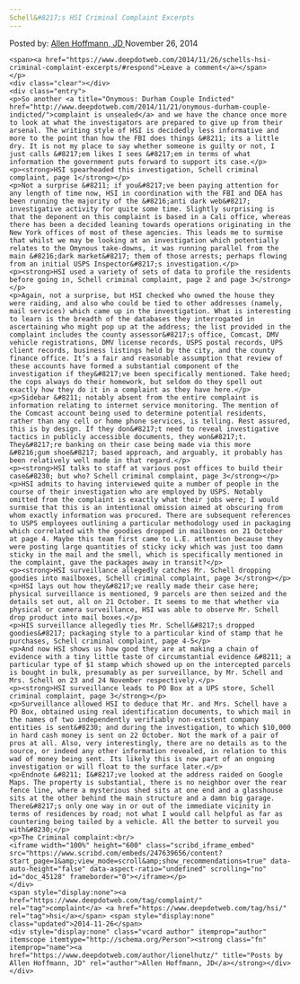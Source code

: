 ```yaml
---
Schell&#8217;s HSI Criminal Complaint Excerpts
---
```

<article class="post-listing post-8449 post type-post status-publish format-standard has-post-thumbnail hentry category-deepdot-news tag-complaint tag-hsi">
    <div class="post-inner">
    <p class="post-meta">
    <span>Posted by: <a href="https://www.deepdotweb.com/author/lionelhutz/" title="">Allen Hoffmann, JD </a></span>
    <span>November 26, 2014</span>
    
    <span><a href="https://www.deepdotweb.com/2014/11/26/schells-hsi-criminal-complaint-excerpts/#respond">Leave a comment</a></span>
    </p>
    <div class="clear"></div>
    <div class="entry">
    <p>So another <a title="Onymous: Durham Couple Indicted" href="http://www.deepdotweb.com/2014/11/21/onymous-durham-couple-indicted/">complaint is unsealed</a> and we have the chance once more to look at what the investigators are prepared to give up from their arsenal. The writing style of HSI is decidedly less informative and more to the point than how the FBI does things &#8211; its a little dry. It is not my place to say whether someone is guilty or not, I just calls &#8217;em likes I sees &#8217;em in terms of what information the government puts forward to support its case.</p>
    <p><strong>HSI spearheaded this investigation, Schell criminal complaint, page 1</strong></p>
    <p>Not a surprise &#8211; if you&#8217;ve been paying attention for any length of time now, HSI in coordination with the FBI and DEA has been running the majority of the &#8216;anti dark web&#8217; investigative activity for quite some time. Slightly surprising is that the deponent on this complaint is based in a Cali office, whereas there has been a decided leaning towards operations originating in the New York offices of most of these agencies. This leads me to surmise that whilst we may be looking at an investigation which potentially relates to the Omynous take-downs, it was running parallel from the main &#8216;dark market&#8217; them of those arrests; perhaps flowing from an initial USPS Inspector&#8217;s investigation.</p>
    <p><strong>HSI used a variety of sets of data to profile the residents before going in, Schell criminal complaint, page 2 and page 3</strong></p>
    <p>Again, not a surprise, but HSI checked who owned the house they were raiding, and also who could be tied to other addresses (namely, mail services) which came up in the investigation. What is interesting to learn is the breadth of the databases they interrogated in ascertaining who might pop up at the address; the list provided in the complaint includes the county assessor&#8217;s office, Comcast, DMV vehicle registrations, DMV license records, USPS postal records, UPS client records, business listings held by the city, and the county finance office. It’s a fair and reasonable assumption that review of these accounts have formed a substantial component of the investigation if they&#8217;ve been specifically mentioned. Take heed; the cops always do their homework, but seldom do they spell out exactly how they do it in a complaint as they have here.</p>
    <p>Sidebar &#8211; notably absent from the entire complaint is information relating to internet service monitoring. The mention of the Comcast account being used to determine potential residents, rather than any cell or home phone services, is telling. Rest assured, this is by design. If they don&#8217;t need to reveal investigative tactics in publicly accessible documents, they won&#8217;t. They&#8217;re banking on their case being made via this more &#8216;gum shoe&#8217; based approach, and arguably, it probably has been relatively well made in that regard.</p>
    <p><strong>HSI talks to staff at various post offices to build their case&#8230; but who? Schell criminal complaint, page 3</strong></p>
    <p>HSI admits to having interviewed quite a number of people in the course of their investigation who are employed by USPS. Notably omitted from the complaint is exactly what their jobs were; I would surmise that this is an intentional omission aimed at obscuring from whom exactly information was procured. There are subsequent references to USPS employees outlining a particular methodology used in packaging which correlated with the goodies dropped in mailboxes on 21 October at page 4. Maybe this team first came to L.E. attention because they were posting large quantities of sticky icky which was just too damn sticky in the mail and the smell, which is specifically mentioned in the complaint, gave the packages away in transit?</p>
    <p><strong>HSI surveillance allegedly catches Mr. Schell dropping goodies into mailboxes, Schell criminal complaint, page 3</strong></p>
    <p>HSI lays out how they&#8217;ve really made their case here; physical surveillance is mentioned, 9 parcels are then seized and the details set out, all on 21 October. It seems to me that whether via physical or camera surveillance, HSI was able to observe Mr. Schell drop product into mail boxes.</p>
    <p>HIS surveillance allegedly ties Mr. Schell&#8217;s dropped goodies&#8217; packaging style to a particular kind of stamp that he purchases, Schell criminal complaint, page 4-5</p>
    <p>And now HSI shows us how good they are at making a chain of evidence with a tiny little taste of circumstantial evidence &#8211; a particular type of $1 stamp which showed up on the intercepted parcels is bought in bulk, presumably as per surveillance, by Mr. Schell and Mrs. Schell on 23 and 24 November respectively.</p>
    <p><strong>HSI surveillance leads to PO Box at a UPS store, Schell criminal complaint, page 3</strong></p>
    <p>Surveillance allowed HSI to deduce that Mr. and Mrs. Schell have a PO Box, obtained using real identification documents, to which mail in the names of two independently verifiably non-existent company entities is sent&#8230; and during the investigation, to which $10,000 in hard cash money is sent on 22 October. Not the mark of a pair of pros at all. Also, very interestingly, there are no details as to the source, or indeed any other information revealed, in relation to this wad of money being sent. Its likely this is now part of an ongoing investigation or will float to the surface later.</p>
    <p>Endnote &#8211; I&#8217;ve looked at the address raided on Google Maps. The property is substantial, there is no neighbor over the rear fence line, where a mysterious shed sits at one end and a glasshouse sits at the other behind the main structure and a damn big garage. There&#8217;s only one way in or out of the immediate vicinity in terms of residences by road; not what I would call helpful as far as countering being tailed by a vehicle. All the better to surveil you with&#8230;</p>
    <p>The Criminal complaint:<br/>
    <iframe width="100%" height="600" class="scribd_iframe_embed" src="https://www.scribd.com/embeds/247639656/content?start_page=1&amp;view_mode=scroll&amp;show_recommendations=true" data-auto-height="false" data-aspect-ratio="undefined" scrolling="no" id="doc_45128" frameborder="0"></iframe></p>
    </div>
    <span style="display:none"><a href="https://www.deepdotweb.com/tag/complaint/" rel="tag">complaint</a> <a href="https://www.deepdotweb.com/tag/hsi/" rel="tag">hsi</a></span> <span style="display:none" class="updated">2014-11-26</span>
    <div style="display:none" class="vcard author" itemprop="author" itemscope itemtype="http://schema.org/Person"><strong class="fn" itemprop="name"><a href="https://www.deepdotweb.com/author/lionelhutz/" title="Posts by Allen Hoffmann, JD" rel="author">Allen Hoffmann, JD</a></strong></div>
    </div>
</article>

